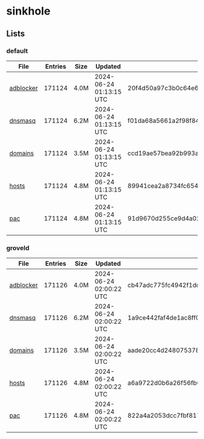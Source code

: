 # sinkhole

## Lists

### default

|File|Entries|Size|Updated|Hash|
|-|-|-|-|-|
|[adblocker](https://raw.githubusercontent.com/groveld/sinkhole/lists/default/adblocker.txt)|171124|4.0M|2024-06-24 01:13:15 UTC|20f4d50a97c3b0c64e6ab3ae9fa9c12165dd2844dd17ab14792f76bcabcc8452|
|[dnsmasq](https://raw.githubusercontent.com/groveld/sinkhole/lists/default/dnsmasq.txt)|171124|6.2M|2024-06-24 01:13:15 UTC|f01da68a5661a2f98f84f48857228c81af4c37791964b620b15f6e5513bb2820|
|[domains](https://raw.githubusercontent.com/groveld/sinkhole/lists/default/domains.txt)|171124|3.5M|2024-06-24 01:13:15 UTC|ccd19ae57bea92b993a763d698ca5d5ee53f5aeacba6ca83b2dffca36e64cb32|
|[hosts](https://raw.githubusercontent.com/groveld/sinkhole/lists/default/hosts.txt)|171124|4.8M|2024-06-24 01:13:15 UTC|89941cea2a8734fc654ca7762d736c1ed66ea5b3502c0a59f97470b490f5723e|
|[pac](https://raw.githubusercontent.com/groveld/sinkhole/lists/default/pac.txt)|171124|4.8M|2024-06-24 01:13:15 UTC|91d9670d255ce9d4a0226cfc912801405039a574b85d3736abf7fd19be2f6665|

### groveld

|File|Entries|Size|Updated|Hash|
|-|-|-|-|-|
|[adblocker](https://raw.githubusercontent.com/groveld/sinkhole/lists/groveld/adblocker.txt)|171126|4.0M|2024-06-24 02:00:22 UTC|cb47adc775fc4942f1ddd3f27e77b5627756ca01d1ec2a9d3175d339c93bd640|
|[dnsmasq](https://raw.githubusercontent.com/groveld/sinkhole/lists/groveld/dnsmasq.txt)|171126|6.2M|2024-06-24 02:00:22 UTC|1a9ce442faf4de1ac8ff0e49115836ce65682cb1dcea645d996ad966a6979a79|
|[domains](https://raw.githubusercontent.com/groveld/sinkhole/lists/groveld/domains.txt)|171126|3.5M|2024-06-24 02:00:22 UTC|aade20cc4d248075378d636f2c72895fd037883eaad57ab2f1b722361615843e|
|[hosts](https://raw.githubusercontent.com/groveld/sinkhole/lists/groveld/hosts.txt)|171126|4.8M|2024-06-24 02:00:22 UTC|a6a9722d0b6a26f56fb04690f7a1c0d2d1852003e4cfb65424cbb7e76c03c545|
|[pac](https://raw.githubusercontent.com/groveld/sinkhole/lists/groveld/pac.txt)|171126|4.8M|2024-06-24 02:00:22 UTC|822a4a2053dcc7fbf817e65b25941e708fddbd560cadcf7b6be6399bcaca7d08|
